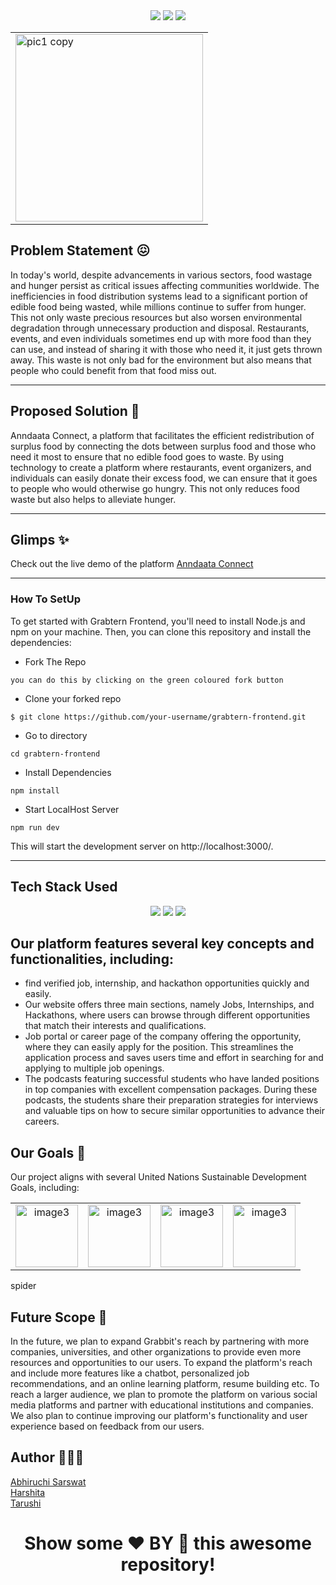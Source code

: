 
<div align="center">
<img src="https://forthebadge.com/images/badges/built-with-love.svg" />
<img src="https://forthebadge.com/images/badges/uses-brains.svg" />
<img src="https://forthebadge.com/images/badges/powered-by-responsibility.svg" />
  <br>
 </div>

<table style="border: none;" align="center" >
  <tr>
    <td><img width="300"  alt="pic1 copy" align='center' src="https://github.com/abhi03ruchi/Anndaata-Connect/blob/bffeff6b6ebced9f6f22b5516287449b120a4ccd/src/Components/assets/logo.png"> </td>
  </tr>
</table>

    
## Problem Statement 😖

In today's world, despite advancements in various sectors, food wastage and hunger persist as critical issues affecting communities worldwide. The inefficiencies in food distribution systems lead to a significant portion of edible food being wasted, while millions continue to suffer from hunger. This not only waste precious resources but also worsen environmental degradation through unnecessary production and disposal. Restaurants, events, and even individuals sometimes end up with more food than they can use, and instead of sharing it with those who need it, it just gets thrown away. This waste is not only bad for the environment but also means that people who could benefit from that food miss out.

---

## Proposed Solution 🤩

Anndaata Connect, a platform that facilitates the efficient redistribution of surplus food by connecting the dots between surplus food and those who need it most to ensure that no edible food goes to waste. By using technology to create a platform where restaurants, event organizers, and individuals can easily donate their excess food, we can ensure that it goes to people who would otherwise go hungry. This not only reduces food waste but also helps to alleviate hunger.

---

## Glimps ✨
 Check out the live demo of the platform  [Anndaata Connect](https://anndaata-connect.vercel.app/)

 
---
 ### How To SetUp

To get started with Grabtern Frontend, you'll need to install Node.js and npm on your machine. Then, you can clone this repository and install the dependencies:

- Fork The Repo

```
you can do this by clicking on the green coloured fork button
```

- Clone your forked repo

```
$ git clone https://github.com/your-username/grabtern-frontend.git
```

- Go to directory

```
cd grabtern-frontend
```

- Install Dependencies

```
npm install
```

- Start LocalHost Server

```
npm run dev
```

This will start the development server on http://localhost:3000/.

---

## Tech Stack Used
<div align="center">
 <img src="https://img.shields.io/badge/CSS3-1572B6.svg?style=for-the-badge&logo=CSS3&logoColor=white">
 <img src="https://img.shields.io/badge/-ReactJs-61DAFB?logo=react&logoColor=white&style=for-the-badge">
 <img src="https://img.shields.io/badge/firebase-ffca28?style=for-the-badge&logo=firebase&logoColor=black"> 
</div>
 

## Our platform features several key concepts and functionalities, including:

- find verified job, internship, and hackathon opportunities quickly and easily. 
- Our website offers three main sections, namely Jobs, Internships, and Hackathons, where users can browse through different opportunities that match their interests and qualifications.
- Job portal or career page of the company offering the opportunity, where they can easily apply for the position. This streamlines the application process and saves users time and effort in searching for and applying to multiple job openings.
- The podcasts featuring successful students who have landed positions in top companies with excellent compensation packages. During these podcasts, the students share their preparation strategies for interviews and valuable tips on how to secure similar opportunities to advance their careers.


## Our Goals 🎯

Our project aligns with several United Nations Sustainable Development Goals, including:
<table>
  <tr align="center" >
    <td><img src="https://github.com/abhi03ruchi/Anndaata-Connect/blob/694b2c9be3d5874e57a2320b7e78dc57bc8f44c8/src/Components/assets/2.png" alt="image3" width="100"></td>
    <td><img src="https://github.com/abhi03ruchi/Anndaata-Connect/blob/694b2c9be3d5874e57a2320b7e78dc57bc8f44c8/src/Components/assets/3.png" alt="image3" width="100"></td>
    <td><img src="https://github.com/abhi03ruchi/Anndaata-Connect/blob/694b2c9be3d5874e57a2320b7e78dc57bc8f44c8/src/Components/assets/12.png" alt="image3" width="100"></td>
    <td><img src="https://github.com/abhi03ruchi/Anndaata-Connect/blob/694b2c9be3d5874e57a2320b7e78dc57bc8f44c8/src/Components/assets/13.png" alt="image3" width="100"></td>
  </tr>
</table>
spider


## Future Scope 🔮

In the future, we plan to expand Grabbit's reach by partnering with more companies, universities, and other organizations to provide even more resources and opportunities to our users.
To expand the platform's reach and include more features like a chatbot, personalized job recommendations, and an online learning platform, resume building etc.
To reach a larger audience, we plan to promote the platform on various social media platforms and partner with educational institutions and companies.
We also plan to continue improving our platform's functionality and user experience based on feedback from our users.

## Author 👨🏻‍💻

[Abhiruchi Sarswat](https://github.com/abhi03ruchi) <br/>
[Harshita](https://github.com/harshita099) <br/>
[Tarushi](https://github.com/Tarushi-igdtuw)

 <h1 align="center"> Show some  ❤️ BY 🌟 this awesome repository! </h1>
